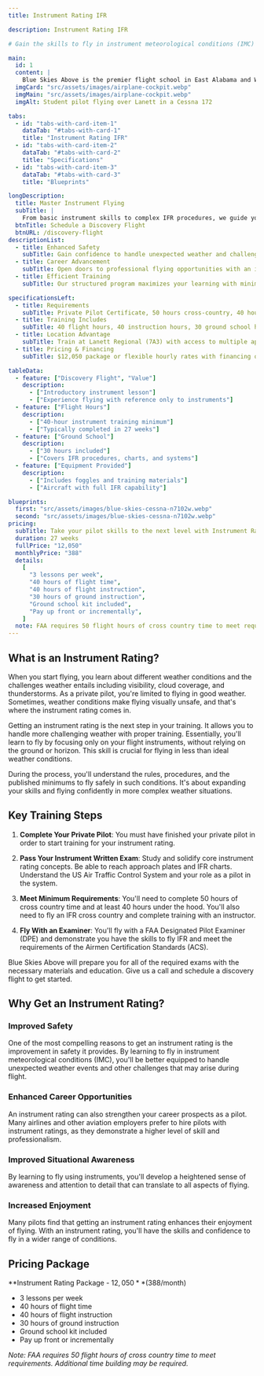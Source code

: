 ```yaml
---
title: Instrument Rating IFR

description: Instrument Rating IFR

# Gain the skills to fly in instrument meteorological conditions (IMC) and expand your flying capabilities with our professional instrument rating training in Lanett, Alabama.

main:
  id: 1
  content: |
    Blue Skies Above is the premier flight school in East Alabama and West Georgia, offering efficient, fun, and personalized instrument rating training. Whether you're advancing your skills or pursuing a professional pilot career, our team will help you master instrument flying.
  imgCard: "src/assets/images/airplane-cockpit.webp"
  imgMain: "src/assets/images/airplane-cockpit.webp"
  imgAlt: Student pilot flying over Lanett in a Cessna 172

tabs:
  - id: "tabs-with-card-item-1"
    dataTab: "#tabs-with-card-1"
    title: "Instrument Rating IFR"
  - id: "tabs-with-card-item-2"
    dataTab: "#tabs-with-card-2"
    title: "Specifications"
  - id: "tabs-with-card-item-3"
    dataTab: "#tabs-with-card-3"
    title: "Blueprints"

longDescription:
  title: Master Instrument Flying
  subTitle: |
    From basic instrument skills to complex IFR procedures, we guide you every step of the way.
  btnTitle: Schedule a Discovery Flight
  btnURL: /discovery-flight
descriptionList:
  - title: Enhanced Safety
    subTitle: Gain confidence to handle unexpected weather and challenging conditions.
  - title: Career Advancement
    subTitle: Open doors to professional flying opportunities with an instrument rating.
  - title: Efficient Training
    subTitle: Our structured program maximizes your learning with minimal wasted time.

specificationsLeft:
  - title: Requirements
    subTitle: Private Pilot Certificate, 50 hours cross-country, 40 hours instrument time
  - title: Training Includes
    subTitle: 40 flight hours, 40 instruction hours, 30 ground school hours
  - title: Location Advantage
    subTitle: Train at Lanett Regional (7A3) with access to multiple approach procedures
  - title: Pricing & Financing
    subTitle: $12,050 package or flexible hourly rates with financing options

tableData:
  - feature: ["Discovery Flight", "Value"]
    description:
      - ["Introductory instrument lesson"]
      - ["Experience flying with reference only to instruments"]
  - feature: ["Flight Hours"]
    description:
      - ["40-hour instrument training minimum"]
      - ["Typically completed in 27 weeks"]
  - feature: ["Ground School"]
    description:
      - ["30 hours included"]
      - ["Covers IFR procedures, charts, and systems"]
  - feature: ["Equipment Provided"]
    description:
      - ["Includes foggles and training materials"]
      - ["Aircraft with full IFR capability"]

blueprints:
  first: "src/assets/images/blue-skies-cessna-n7102w.webp"
  second: "src/assets/images/blue-skies-cessna-n7102w.webp"
pricing:
  subTitle: Take your pilot skills to the next level with Instrument Rating
  duration: 27 weeks
  fullPrice: "12,050"
  monthlyPrice: "388"
  details:
    [
      "3 lessons per week",
      "40 hours of flight time",
      "40 hours of flight instruction",
      "30 hours of ground instruction",
      "Ground school kit included",
      "Pay up front or incrementally",
    ]
  note: FAA requires 50 flight hours of cross country time to meet requirements. Additional time building may be required.
---
```


## What is an Instrument Rating?

When you start flying, you learn about different weather conditions and the challenges weather entails including visibility, cloud coverage, and thunderstorms. As a private pilot, you're limited to flying in good weather. Sometimes, weather conditions make flying visually unsafe, and that's where the instrument rating comes in.

Getting an instrument rating is the next step in your training. It allows you to handle more challenging weather with proper training. Essentially, you'll learn to fly by focusing only on your flight instruments, without relying on the ground or horizon. This skill is crucial for flying in less than ideal weather conditions.

During the process, you'll understand the rules, procedures, and the published minimums to fly safely in such conditions. It's about expanding your skills and flying confidently in more complex weather situations.

## Key Training Steps

1. **Complete Your Private Pilot**: You must have finished your private pilot in order to start training for your instrument rating.

2. **Pass Your Instrument Written Exam**: Study and solidify core instrument rating concepts. Be able to reach approach plates and IFR charts. Understand the US Air Traffic Control System and your role as a pilot in the system.

3. **Meet Minimum Requirements**: You'll need to complete 50 hours of cross country time and at least 40 hours under the hood. You'll also need to fly an IFR cross country and complete training with an instructor.

4. **Fly With an Examiner**: You'll fly with a FAA Designated Pilot Examiner (DPE) and demonstrate you have the skills to fly IFR and meet the requirements of the Airmen Certification Standards (ACS).

Blue Skies Above will prepare you for all of the required exams with the necessary materials and education. Give us a call and schedule a discovery flight to get started.

## Why Get an Instrument Rating?

### Improved Safety

One of the most compelling reasons to get an instrument rating is the improvement in safety it provides. By learning to fly in instrument meteorological conditions (IMC), you'll be better equipped to handle unexpected weather events and other challenges that may arise during flight.

### Enhanced Career Opportunities

An instrument rating can also strengthen your career prospects as a pilot. Many airlines and other aviation employers prefer to hire pilots with instrument ratings, as they demonstrate a higher level of skill and professionalism.

### Improved Situational Awareness

By learning to fly using instruments, you'll develop a heightened sense of awareness and attention to detail that can translate to all aspects of flying.

### Increased Enjoyment

Many pilots find that getting an instrument rating enhances their enjoyment of flying. With an instrument rating, you'll have the skills and confidence to fly in a wider range of conditions.

## Pricing Package

**Instrument Rating Package - $12,050** ($388/month)

- 3 lessons per week
- 40 hours of flight time
- 40 hours of flight instruction
- 30 hours of ground instruction
- Ground school kit included
- Pay up front or incrementally

_Note: FAA requires 50 flight hours of cross country time to meet requirements. Additional time building may be required._
